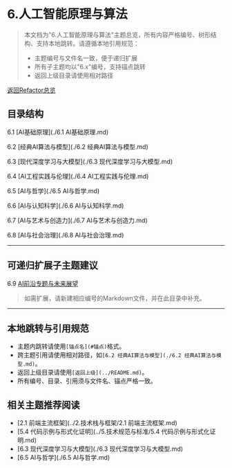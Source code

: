 # 6.人工智能原理与算法

> 本文档为"6.人工智能原理与算法"主题总览，所有内容严格编号、树形结构、支持本地跳转。请遵循本地引用规范：
>
> - 主题编号与文件名一致，便于递归扩展
> - 所有子主题均以"6.x"编号，支持锚点跳转
> - 返回上级目录请使用相对路径

[返回Refactor总览](../README.md)

## 目录结构

6.1 [AI基础原理](./6.1 AI基础原理.md)

6.2 [经典AI算法与模型](./6.2 经典AI算法与模型.md)

6.3 [现代深度学习与大模型](./6.3 现代深度学习与大模型.md)

6.4 [AI工程实践与伦理](./6.4 AI工程实践与伦理.md)

6.5 [AI与哲学](./6.5 AI与哲学.md)

6.6 [AI与认知科学](./6.6 AI与认知科学.md)

6.7 [AI与艺术与创造力](./6.7 AI与艺术与创造力.md)

6.8 [AI与社会治理](./6.8 AI与社会治理.md)

---

## 可递归扩展子主题建议

6.9 [AI前沿专题与未来展望](#)

> 如需扩展，请新建相应编号的Markdown文件，并在此目录中补充。

---

## 本地跳转与引用规范

- 主题内跳转请使用`[锚点名](#锚点)`格式。
- 跨主题引用请使用相对路径，如`[6.2 经典AI算法与模型](./6.2 经典AI算法与模型.md)`。
- 返回上级目录请使用`[返回上级](../README.md)`。
- 所有编号、目录、引用须与文件名、锚点严格一致。

## 相关主题推荐阅读

- [2.1 前端主流框架](../2.技术栈与框架/2.1 前端主流框架.md)
- [5.4 代码示例与形式化证明](../5.技术规范与标准/5.4 代码示例与形式化证明.md)
- [6.3 现代深度学习与大模型](./6.3 现代深度学习与大模型.md)
- [6.5 AI与哲学](./6.5 AI与哲学.md)
